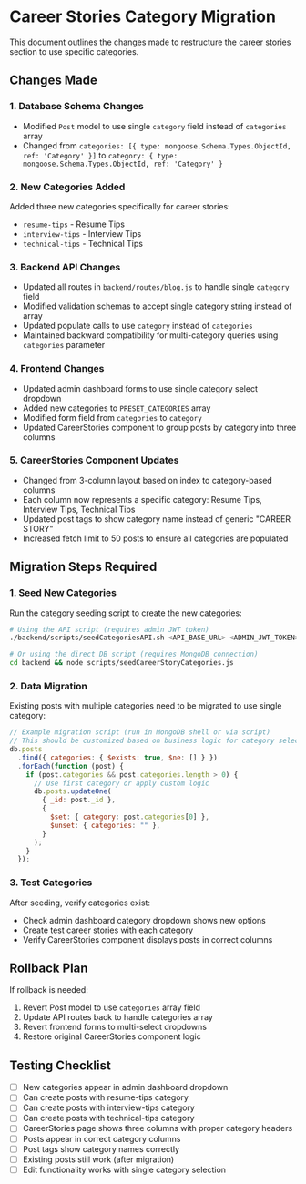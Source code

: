 # Career Stories Category Migration

This document outlines the changes made to restructure the career stories section to use specific categories.

## Changes Made

### 1. Database Schema Changes

- Modified `Post` model to use single `category` field instead of `categories` array
- Changed from `categories: [{ type: mongoose.Schema.Types.ObjectId, ref: 'Category' }]` to `category: { type: mongoose.Schema.Types.ObjectId, ref: 'Category' }`

### 2. New Categories Added

Added three new categories specifically for career stories:

- `resume-tips` - Resume Tips
- `interview-tips` - Interview Tips
- `technical-tips` - Technical Tips

### 3. Backend API Changes

- Updated all routes in `backend/routes/blog.js` to handle single `category` field
- Modified validation schemas to accept single category string instead of array
- Updated populate calls to use `category` instead of `categories`
- Maintained backward compatibility for multi-category queries using `categories` parameter

### 4. Frontend Changes

- Updated admin dashboard forms to use single category select dropdown
- Added new categories to `PRESET_CATEGORIES` array
- Modified form field from `categories` to `category`
- Updated CareerStories component to group posts by category into three columns

### 5. CareerStories Component Updates

- Changed from 3-column layout based on index to category-based columns
- Each column now represents a specific category: Resume Tips, Interview Tips, Technical Tips
- Updated post tags to show category name instead of generic "CAREER STORY"
- Increased fetch limit to 50 posts to ensure all categories are populated

## Migration Steps Required

### 1. Seed New Categories

Run the category seeding script to create the new categories:

```bash
# Using the API script (requires admin JWT token)
./backend/scripts/seedCategoriesAPI.sh <API_BASE_URL> <ADMIN_JWT_TOKEN>

# Or using the direct DB script (requires MongoDB connection)
cd backend && node scripts/seedCareerStoryCategories.js
```

### 2. Data Migration

Existing posts with multiple categories need to be migrated to use single category:

```javascript
// Example migration script (run in MongoDB shell or via script)
// This should be customized based on business logic for category selection
db.posts
  .find({ categories: { $exists: true, $ne: [] } })
  .forEach(function (post) {
    if (post.categories && post.categories.length > 0) {
      // Use first category or apply custom logic
      db.posts.updateOne(
        { _id: post._id },
        {
          $set: { category: post.categories[0] },
          $unset: { categories: "" },
        }
      );
    }
  });
```

### 3. Test Categories

After seeding, verify categories exist:

- Check admin dashboard category dropdown shows new options
- Create test career stories with each category
- Verify CareerStories component displays posts in correct columns

## Rollback Plan

If rollback is needed:

1. Revert Post model to use `categories` array field
2. Update API routes back to handle categories array
3. Revert frontend forms to multi-select dropdowns
4. Restore original CareerStories component logic

## Testing Checklist

- [ ] New categories appear in admin dashboard dropdown
- [ ] Can create posts with resume-tips category
- [ ] Can create posts with interview-tips category
- [ ] Can create posts with technical-tips category
- [ ] CareerStories page shows three columns with proper category headers
- [ ] Posts appear in correct category columns
- [ ] Post tags show category names correctly
- [ ] Existing posts still work (after migration)
- [ ] Edit functionality works with single category selection
